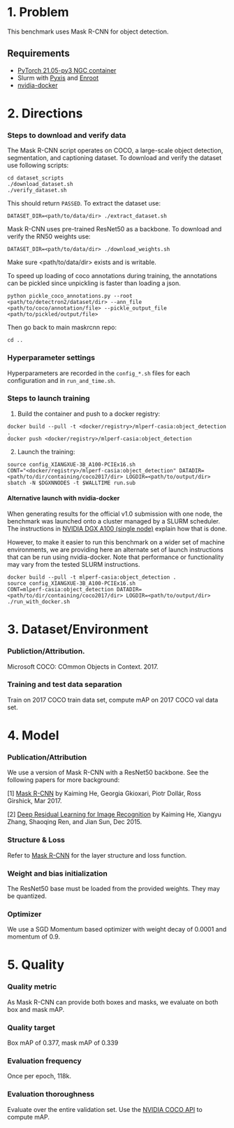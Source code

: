 # 1. Problem 
This benchmark uses Mask R-CNN for object detection.

## Requirements

* [PyTorch 21.05-py3 NGC container](https://ngc.nvidia.com/registry/nvidia-pytorch)
* Slurm with [Pyxis](https://github.com/NVIDIA/pyxis) and [Enroot](https://github.com/NVIDIA/enroot)
* [nvidia-docker](https://github.com/NVIDIA/nvidia-docker)

# 2. Directions

### Steps to download and verify data
The Mask R-CNN script operates on COCO, a large-scale object detection, segmentation, and captioning dataset.
To download and verify the dataset use following scripts:
   
    cd dataset_scripts
    ./download_dataset.sh
    ./verify_dataset.sh

This should return `PASSED`. 
To extract the dataset use:
   
    DATASET_DIR=<path/to/data/dir> ./extract_dataset.sh

Mask R-CNN uses pre-trained ResNet50 as a backbone. 
To download and verify the RN50 weights use:
 
    DATASET_DIR=<path/to/data/dir> ./download_weights.sh 

Make sure <path/to/data/dir> exists and is writable.

To speed up loading of coco annotations during training, the annotations can be pickled since unpickling is faster than loading a json.

    python pickle_coco_annotations.py --root <path/to/detectron2/dataset/dir> --ann_file <path/to/coco/annotation/file> --pickle_output_file <path/to/pickled/output/file>

Then go back to main maskrcnn repo:

    cd .. 

### Hyperparameter settings

Hyperparameters are recorded in the `config_*.sh` files for each configuration and in `run_and_time.sh`.

### Steps to launch training

1. Build the container and push to a docker registry:

```
docker build --pull -t <docker/registry>/mlperf-casia:object_detection .
docker push <docker/registry>/mlperf-casia:object_detection
```

2. Launch the training:

```
source config_XIANGXUE-3B_A100-PCIEx16.sh
CONT="<docker/registry>/mlperf-casia:object_detection" DATADIR=<path/to/dir/containing/coco2017/dir> LOGDIR=<path/to/output/dir> sbatch -N $DGXNNODES -t $WALLTIME run.sub
```

#### Alternative launch with nvidia-docker

When generating results for the official v1.0 submission with one node, the
benchmark was launched onto a cluster managed by a SLURM scheduler. The
instructions in [NVIDIA DGX A100 (single node)](#nvidia-dgx-a100-single-node) explain
how that is done.

However, to make it easier to run this benchmark on a wider set of machine
environments, we are providing here an alternate set of launch instructions
that can be run using nvidia-docker. Note that performance or functionality may
vary from the tested SLURM instructions.

```
docker build --pull -t mlperf-casia:object_detection .
source config_XIANGXUE-3B_A100-PCIEx16.sh
CONT=mlperf-casia:object_detection DATADIR=<path/to/dir/containing/coco2017/dir> LOGDIR=<path/to/output/dir> ./run_with_docker.sh
```

# 3. Dataset/Environment
### Publiction/Attribution.
Microsoft COCO: COmmon Objects in Context. 2017.

### Training and test data separation
Train on 2017 COCO train data set, compute mAP on 2017 COCO val data set.


# 4. Model
### Publication/Attribution

We use a version of Mask R-CNN with a ResNet50 backbone. See the following papers for more background:

[1] [Mask R-CNN](https://arxiv.org/abs/1703.06870) by Kaiming He, Georgia Gkioxari, Piotr Dollár, Ross Girshick, Mar 2017.

[2] [Deep Residual Learning for Image Recognition](https://arxiv.org/abs/1512.03385) by Kaiming He, Xiangyu Zhang, Shaoqing Ren, and Jian Sun, Dec 2015.


### Structure & Loss
Refer to [Mask R-CNN](https://arxiv.org/abs/1703.06870) for the layer structure and loss function.


### Weight and bias initialization
The ResNet50 base must be loaded from the provided weights. They may be quantized.


### Optimizer
We use a SGD Momentum based optimizer with weight decay of 0.0001 and momentum of 0.9.


# 5. Quality
### Quality metric
As Mask R-CNN can provide both boxes and masks, we evaluate on both box and mask mAP.

### Quality target
Box mAP of 0.377, mask mAP of 0.339 

### Evaluation frequency
Once per epoch, 118k.

### Evaluation thoroughness
Evaluate over the entire validation set. Use the [NVIDIA COCO API](https://github.com/NVIDIA/cocoapi/) to compute mAP.
